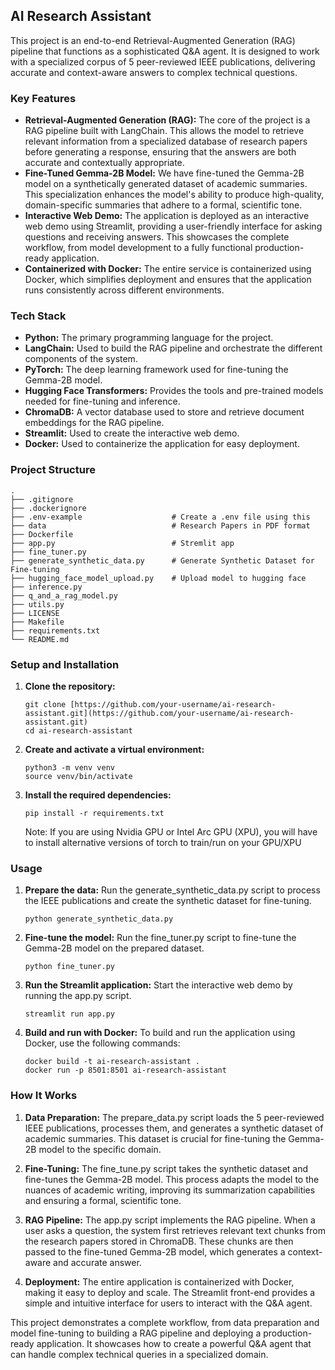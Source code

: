 ## AI Research Assistant
This project is an end-to-end Retrieval-Augmented Generation (RAG) pipeline that functions as a sophisticated Q&A agent. It is designed to work with a specialized corpus of 5 peer-reviewed IEEE publications, delivering accurate and context-aware answers to complex technical questions.

### Key Features
- **Retrieval-Augmented Generation (RAG):** The core of the project is a RAG pipeline built with LangChain. This allows the model to retrieve relevant information from a specialized database of research papers before generating a response, ensuring that the answers are both accurate and contextually appropriate.
- **Fine-Tuned Gemma-2B Model:** We have fine-tuned the Gemma-2B model on a synthetically generated dataset of academic summaries. This specialization enhances the model's ability to produce high-quality, domain-specific summaries that adhere to a formal, scientific tone.
- **Interactive Web Demo:** The application is deployed as an interactive web demo using Streamlit, providing a user-friendly interface for asking questions and receiving answers. This showcases the complete workflow, from model development to a fully functional production-ready application.
- **Containerized with Docker:** The entire service is containerized using Docker, which simplifies deployment and ensures that the application runs consistently across different environments.

### Tech Stack
- **Python:** The primary programming language for the project.
- **LangChain:** Used to build the RAG pipeline and orchestrate the different components of the system.
- **PyTorch:** The deep learning framework used for fine-tuning the Gemma-2B model.
- **Hugging Face Transformers:** Provides the tools and pre-trained models needed for fine-tuning and inference.
- **ChromaDB:** A vector database used to store and retrieve document embeddings for the RAG pipeline.
- **Streamlit:** Used to create the interactive web demo.
- **Docker:** Used to containerize the application for easy deployment.

### Project Structure
```
.
├── .gitignore
├── .dockerignore
├── .env-example                    # Create a .env file using this
├── data                            # Research Papers in PDF format
├── Dockerfile
├── app.py                          # Stremlit app
├── fine_tuner.py
├── generate_synthetic_data.py      # Generate Synthetic Dataset for Fine-tuning
├── hugging_face_model_upload.py    # Upload model to hugging face
├── inference.py
├── q_and_a_rag_model.py
├── utils.py
├── LICENSE
├── Makefile
├── requirements.txt
└── README.md
```

### Setup and Installation
1. **Clone the repository:**
    ```
    git clone [https://github.com/your-username/ai-research-assistant.git](https://github.com/your-username/ai-research-assistant.git)
    cd ai-research-assistant
    ```
2. **Create and activate a virtual environment:**
    ```
    python3 -m venv venv
    source venv/bin/activate
    ```
3. **Install the required dependencies:**
    ```
    pip install -r requirements.txt
    ```
    Note: If you are using Nvidia GPU or Intel Arc GPU (XPU), you will have to install alternative versions of torch to train/run on your GPU/XPU

### Usage
1. **Prepare the data:** Run the generate_synthetic_data.py script to process the IEEE publications and create the synthetic dataset for fine-tuning.
    ```
    python generate_synthetic_data.py
    ```
2. **Fine-tune the model:** Run the fine_tuner.py script to fine-tune the Gemma-2B model on the prepared dataset.
    ```
    python fine_tuner.py
    ```
3. **Run the Streamlit application:** Start the interactive web demo by running the app.py script.
    ```
    streamlit run app.py
    ```
4. **Build and run with Docker:** To build and run the application using Docker, use the following commands:
    ```
    docker build -t ai-research-assistant .
    docker run -p 8501:8501 ai-research-assistant
    ```

### How It Works

1. **Data Preparation:** The prepare_data.py script loads the 5 peer-reviewed IEEE publications, processes them, and generates a synthetic dataset of academic summaries. This dataset is crucial for fine-tuning the Gemma-2B model to the specific domain.

2. **Fine-Tuning:** The fine_tune.py script takes the synthetic dataset and fine-tunes the Gemma-2B model. This process adapts the model to the nuances of academic writing, improving its summarization capabilities and ensuring a formal, scientific tone.

3. **RAG Pipeline:** The app.py script implements the RAG pipeline. When a user asks a question, the system first retrieves relevant text chunks from the research papers stored in ChromaDB. These chunks are then passed to the fine-tuned Gemma-2B model, which generates a context-aware and accurate answer.

4. **Deployment:** The entire application is containerized with Docker, making it easy to deploy and scale. The Streamlit front-end provides a simple and intuitive interface for users to interact with the Q&A agent.

This project demonstrates a complete workflow, from data preparation and model fine-tuning to building a RAG pipeline and deploying a production-ready application. It showcases how to create a powerful Q&A agent that can handle complex technical queries in a specialized domain.